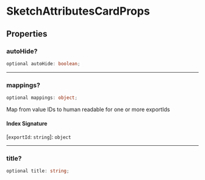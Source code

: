 # SketchAttributesCardProps

## Properties

### autoHide?

```ts
optional autoHide: boolean;
```

---

### mappings?

```ts
optional mappings: object;
```

Map from value IDs to human readable for one or more exportIds

#### Index Signature

\[`exportId`: `string`\]: `object`

---

### title?

```ts
optional title: string;
```
